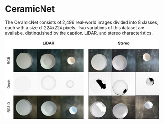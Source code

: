 # CeramicNet
The CeramicNet consists of 2,496 real-world images divided into 8 classes, each with a size of 224x224 pixels. Two variations of this dataset are available, distinguished by the caption, LiDAR, and stereo characteristics.

![CeramicNet](assets/by-source.png)
